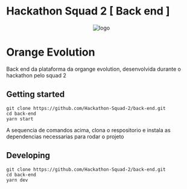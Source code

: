 # Hackathon Squad 2 [ Back end ]

<div align="center">
  <img src="https://avatars.githubusercontent.com/u/117131140?s=400&u=b19290c748027d2dfd622fe0287c5956683e587a&v=4" alt="logo" />
</div>

# Orange Evolution

Back end da plataforma da organge evolution, desenvolvida durante o hackathon pelo squad 2

## Getting started

```shell
git clone https://github.com/Hackathon-Squad-2/back-end.git 
cd back-end
yarn start
```
A sequencia de comandos acima, clona o respositorio e instala as dependencias necessarias para rodar o projeto

## Developing

```shell
git clone https://github.com/Hackathon-Squad-2/back-end.git 
cd back-end
yarn dev 
```
